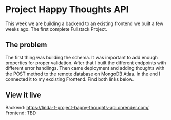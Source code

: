 # Project Happy Thoughts API

This week we are building a backend to an existing frontend we built a few weeks ago. The first complete Fullstack Project.

## The problem

The first thing was building the schema. It was important to add enough properties for proper validation. After that I built the different endpoints with different error handlings. Then came deployment and adding thoughts with the POST method to the remote database on MongoDB Atlas. In the end I connected it to my excisting Frontend. Find both links below.

## View it live

Backend: https://linda-f-project-happy-thoughts-api.onrender.com/
Frontend: TBD
